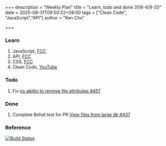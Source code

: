 +++
description = "Weekly Plan"
title = "Learn, todo and done 31/8-4/9-20"
date = 2020-08-31T09:50:22+08:00
tags = ["Clean Code", "JavaScript","API"]
author = "Ken Cho"

+++  
### Learn
1. JavaScript, [FCC](https://www.freecodecamp.org/learn/)
2. API, [FCC](https://www.freecodecamp.org/learn/)
3. CSS, [FCC](https://www.freecodecamp.org/learn/)
3. Clean Code, [YouTube](https://www.youtube.com/watch?v=7EmboKQH8lM)

### Todo
1. Fix [no ability to remove file attributes #457](https://github.com/gigascience/gigadb-website/issues/457)

### Done
1. Complete Behat test for PR [View files from large db #437](https://github.com/gigascience/gigadb-website/issues/437)

### Reference


[![Build Status](https://travis-ci.org/kencho51/gigathing.svg?branch=master)](https://travis-ci.org/kencho51/gigathing)


